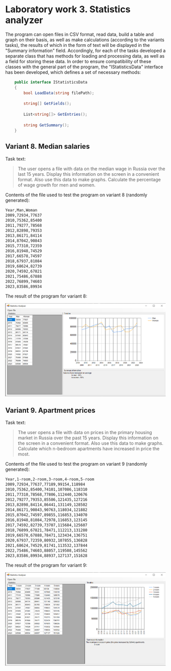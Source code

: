 # Laboratory work 3. Statistics analyzer

The program can open files in CSV format, read data, build a table and graph on
their basis, as well as make calculations (according to the variants tasks),
the results of which in the form of text will be displayed in the "Summary
information" field. Accordingly, for each of the tasks developed a separate
class that has methods for loading and processing data, as well as a field for
storing these data. In order to ensure compatibility of these classes with the
general part of the program, the "IStatisticsData" interface has been
developed, which defines a set of necessary methods:

```csharp
    public interface IStatisticsData
    {
        bool LoadData(string filePath);

        string[] GetFields();

        List<string[]> GetEntries();

        string GetSummary();
    }
```

## Variant 8. Median salaries

Task text:

> The user opens a file with data on the median wage in Russia over the last 15
> years. Display this information on the screen in a convenient format. Also
> use this data to make graphs. Calculate the percentage of wage growth for men
> and women.

Contents of the file used to test the program on variant 8 (randomly
generated):

```
Year,Man,Woman
2009,72934,77637
2010,75362,85400
2011,79277,78568
2012,82898,79353
2013,86171,84114
2014,87042,90843
2015,77310,72359
2016,81948,74529
2017,66578,74597
2018,67937,81084
2019,68624,82739
2020,74592,67821
2021,75486,67888
2022,76899,74603
2023,83586,89934
```

The result of the program for variant 8:

![Median Salaries](/data/median_salaries_result.png)


## Variant 9. Apartment prices

Task text:

> The user opens a file with data on prices in the primary housing market in
> Russia over the past 15 years. Display this information on the screen in a
> convenient format. Also use this data to make graphs. Calculate which
> n-bedroom apartments have increased in price the most.

Contents of the file used to test the program on variant 9 (randomly
generated):

```
Year,1-room,2-room,3-room,4-room,5-room
2009,72934,77637,77189,99154,118984
2010,75362,85400,74101,107086,118310
2011,77310,78568,77806,112440,120676
2012,79277,79353,85586,121435,127216
2013,82898,84114,86441,131149,128502
2014,86171,90843,90763,118034,121882
2015,87042,74597,89855,116853,134070
2016,81948,81084,72978,116853,123145
2017,74592,82739,73707,115684,125607
2018,76899,67821,78471,112213,131280
2019,66578,67888,78471,123434,136751
2020,67937,72359,80932,107855,136828
2021,68624,74529,81741,113532,137844
2022,75486,74603,88057,119508,145562
2023,83586,89934,88937,127137,151628
```

The result of the program for variant 9:

![Apartment Prices](/data/apartment_prices_result.png)
